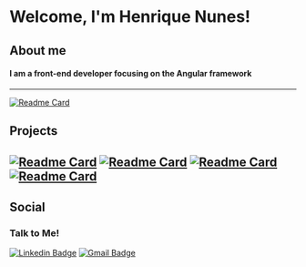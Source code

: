  
# Welcome, I'm Henrique Nunes!
## About me

#### I am a front-end developer focusing on the Angular framework

---
 [![Readme Card](https://github-readme-stats.vercel.app/api/top-langs/?username=hnunezz&layout=compact&langs_count=7&theme=dark&show_icons=true)](https://github.com/hnunezz)
 
## Projects

 [![Readme Card](https://github-readme-stats.vercel.app/api/pin/?username=hnunezz&repo=UltimateChampionCreator-LoL&theme=dark&show_icons=true)](https://github.com/hnunezz/UltimateChampionCreator-LoL)
 [![Readme Card](https://github-readme-stats.vercel.app/api/pin/?username=hnunezz&repo=node-user-auth-ts&theme=dark&show_icons=true)](https://github.com/hnunezz/node-user-auth-ts)
 [![Readme Card](https://github-readme-stats.vercel.app/api/pin/?username=hnunezz&repo=TwitterClone-FrontEnd&theme=dark&show_icons=true)](https://github.com/hnunezz/TwitterClone-FrontEnd)
 [![Readme Card](https://github-readme-stats.vercel.app/api/pin/?username=hnunezz&repo=angular-dataBTWComponents&theme=dark&show_icons=true)](https://github.com/hnunezz/angular-dataBTWComponents)
---
      
## Social
### Talk to Me!
[![Linkedin Badge](https://img.shields.io/badge/-LinkedIn-blue?style=flat-square&logo=Linkedin&logoColor=white&link=https://www.linkedin.com/in/henrique-nunes-de-almeida-ba897a1aa/)](https://www.linkedin.com/in/henrique-nunes-de-almeida-ba897a1aa/)
[![Gmail Badge](https://img.shields.io/badge/-Gmail-c14438?style=flat-square&logo=Gmail&logoColor=white&link=mailto:nunesdealmeidahenrique@gmail.com)](mailto:nunesdealmeidahenrique@gmail.com)

